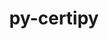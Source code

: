 ---
title: "py-certipy"
layout: cache
categories: [package, develop-2024-06-09]
meta: {"versions": ["0.1.3"], "compilers": ["gcc@=11.4.0", "gcc@=9.4.0", "oneapi@=2024.0.0"], "oss": ["ubuntu20.04", "ubuntu22.04"], "platforms": ["linux"], "targets": ["neoverse_v1", "neoverse_v2", "ppc64le", "x86_64_v3"], "stacks": ["e4s", "e4s-neoverse-v2", "e4s-neoverse_v1", "e4s-oneapi", "e4s-power", "root"], "num_specs": 5, "num_specs_by_stack": {"e4s-neoverse-v2": 1, "root": 5, "e4s-oneapi": 1, "e4s-neoverse_v1": 1, "e4s": 1, "e4s-power": 1}}
spec_details: [{"hash": "6qneyhn2h5pi2rfkjzsofwi6s7es7fx7", "compiler": "gcc@=11.4.0", "versions": ["0.1.3"], "os": "ubuntu22.04", "platform": "linux", "target": "neoverse_v2", "variants": ["build_system=python_pip"], "stacks": ["e4s-neoverse-v2", "root"], "size": "-", "tarball": "https://binaries.spack.io/releases/develop-2024-06-09/build_cache/linux-ubuntu22.04-neoverse_v2/gcc-11.4.0/py-certipy-0.1.3/linux-ubuntu22.04-neoverse_v2-gcc-11.4.0-py-certipy-0.1.3-6qneyhn2h5pi2rfkjzsofwi6s7es7fx7.spack"}, {"hash": "bfxhjqtkxxfbyfc2gmvv2crmvivffiru", "compiler": "oneapi@=2024.0.0", "versions": ["0.1.3"], "os": "ubuntu22.04", "platform": "linux", "target": "x86_64_v3", "variants": ["build_system=python_pip"], "stacks": ["root", "e4s-oneapi"], "size": "-", "tarball": "https://binaries.spack.io/releases/develop-2024-06-09/build_cache/linux-ubuntu22.04-x86_64_v3/oneapi-2024.0.0/py-certipy-0.1.3/linux-ubuntu22.04-x86_64_v3-oneapi-2024.0.0-py-certipy-0.1.3-bfxhjqtkxxfbyfc2gmvv2crmvivffiru.spack"}, {"hash": "wszcj3cew7aawzijngrvq3wcfzr3w7xr", "compiler": "gcc@=11.4.0", "versions": ["0.1.3"], "os": "ubuntu22.04", "platform": "linux", "target": "neoverse_v1", "variants": ["build_system=python_pip"], "stacks": ["root", "e4s-neoverse_v1"], "size": "-", "tarball": "https://binaries.spack.io/releases/develop-2024-06-09/build_cache/linux-ubuntu22.04-neoverse_v1/gcc-11.4.0/py-certipy-0.1.3/linux-ubuntu22.04-neoverse_v1-gcc-11.4.0-py-certipy-0.1.3-wszcj3cew7aawzijngrvq3wcfzr3w7xr.spack"}, {"hash": "5zu7iwp4pwrcy5xlgnnhm7zppssomnjc", "compiler": "gcc@=11.4.0", "versions": ["0.1.3"], "os": "ubuntu22.04", "platform": "linux", "target": "x86_64_v3", "variants": ["build_system=python_pip"], "stacks": ["e4s", "root"], "size": "-", "tarball": "https://binaries.spack.io/releases/develop-2024-06-09/build_cache/linux-ubuntu22.04-x86_64_v3/gcc-11.4.0/py-certipy-0.1.3/linux-ubuntu22.04-x86_64_v3-gcc-11.4.0-py-certipy-0.1.3-5zu7iwp4pwrcy5xlgnnhm7zppssomnjc.spack"}, {"hash": "m7wtyrqrdoutnmzhupkmwc65hqttshpo", "compiler": "gcc@=9.4.0", "versions": ["0.1.3"], "os": "ubuntu20.04", "platform": "linux", "target": "ppc64le", "variants": ["build_system=python_pip"], "stacks": ["root", "e4s-power"], "size": "-", "tarball": "https://binaries.spack.io/releases/develop-2024-06-09/build_cache/linux-ubuntu20.04-ppc64le/gcc-9.4.0/py-certipy-0.1.3/linux-ubuntu20.04-ppc64le-gcc-9.4.0-py-certipy-0.1.3-m7wtyrqrdoutnmzhupkmwc65hqttshpo.spack"}]
---